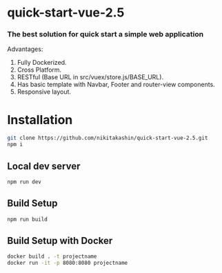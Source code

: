# quick-start-vue-2.5
### The best solution for quick start a simple web application
Advantages:
1. Fully Dockerized.
2. Cross Platform.
3. RESTful (Base URL in src/vuex/store.js/BASE_URL).
4. Has basic template with Navbar, Footer and router-view components.
5. Responsive layout.


# Installation
``` bash
git clone https://github.com/nikitakashin/quick-start-vue-2.5.git
npm i
```

## Local dev server

``` bash
npm run dev
```

## Build Setup

``` bash
npm run build
```

## Build Setup with Docker

``` bash
docker build . -t projectname
docker run -it -p 8080:8080 projectname
```

